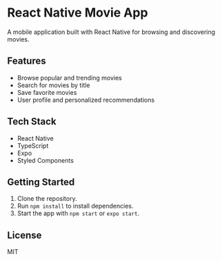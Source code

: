 # React Native Movie App

A mobile application built with React Native for browsing and discovering movies.

## Features

- Browse popular and trending movies
- Search for movies by title
- Save favorite movies
- User profile and personalized recommendations

## Tech Stack

- React Native
- TypeScript
- Expo
- Styled Components

## Getting Started

1. Clone the repository.
2. Run `npm install` to install dependencies.
3. Start the app with `npm start` or `expo start`.

## License

MIT